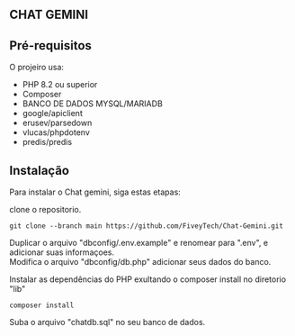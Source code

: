 ## CHAT GEMINI

## Pré-requisitos

O projeiro usa:

 * PHP 8.2 ou superior
 * Composer
 * BANCO DE DADOS MYSQL/MARIADB
 * google/apiclient
 * erusev/parsedown
 * vlucas/phpdotenv
 * predis/predis

## Instalação

Para instalar o Chat gemini, siga estas etapas:


clone o repositorio.

```
git clone --branch main https://github.com/FiveyTech/Chat-Gemini.git
```

Duplicar o arquivo "dbconfig/.env.example" e renomear para ".env", e adicionar suas informaçoes.<br>
Modifica o arquivo "dbconfig/db.php" adicionar seus dados do banco.<br>

Instalar as dependências do PHP exultando o composer install no diretorio "lib"
```
composer install
```

Suba o arquivo "chatdb.sql" no seu banco de dados.